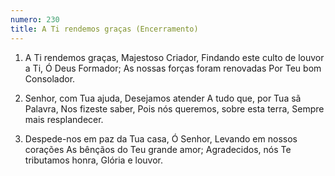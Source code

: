 ```yaml
---
numero: 230
title: A Ti rendemos graças (Encerramento)
---
```

1. A Ti rendemos graças,
Majestoso Criador,
Findando este culto de louvor a Ti,
Ó Deus Formador;
As nossas forças foram renovadas
Por Teu bom Consolador.

2. Senhor, com Tua ajuda,
Desejamos atender
A tudo que, por Tua sã Palavra,
Nos fizeste saber,
Pois nós queremos, sobre esta terra,
Sempre mais resplandecer.

3. Despede-nos em paz da Tua casa,
Ó Senhor,
Levando em nossos corações
As bênçãos do Teu grande amor;
Agradecidos, nós Te tributamos honra,
Glória e louvor.
